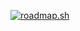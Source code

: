 [![roadmap.sh](https://api.roadmap.sh/v1-badge/wide/6485a21dde19fdafabf24172?variant=dark)](https://roadmap.sh)
